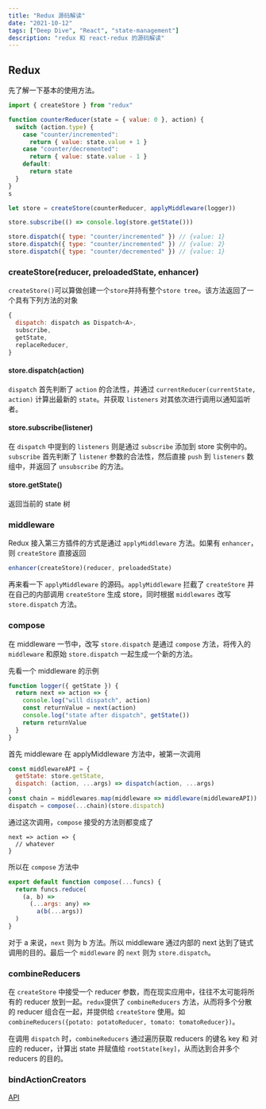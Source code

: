```yaml
---
title: "Redux 源码解读"
date: "2021-10-12"
tags: ["Deep Dive", "React", "state-management"]
description: "redux 和 react-redux 的源码解读"
---
```


## Redux

先了解一下基本的使用方法。

```js
import { createStore } from "redux"

function counterReducer(state = { value: 0 }, action) {
  switch (action.type) {
    case "counter/incremented":
      return { value: state.value + 1 }
    case "counter/decremented":
      return { value: state.value - 1 }
    default:
      return state
  }
}
s

let store = createStore(counterReducer, applyMiddleware(logger))

store.subscribe(() => console.log(store.getState()))

store.dispatch({ type: "counter/incremented" }) // {value: 1}
store.dispatch({ type: "counter/incremented" }) // {value: 2}
store.dispatch({ type: "counter/decremented" }) // {value: 1}
```

### createStore(reducer, preloadedState, enhancer)

`createStore()`可以算做创建一个`store`并持有整个`store tree`。该方法返回了一个具有下列方法的对象

```js
{
  dispatch: dispatch as Dispatch<A>,
  subscribe,
  getState,
  replaceReducer,
}
```

#### store.dispatch(action)

`dispatch` 首先判断了 `action` 的合法性，并通过 `currentReducer(currentState, action)` 计算出最新的 `state`。并获取 `listeners` 对其依次进行调用以通知监听者。

#### store.subscribe(listener)

在 `dispatch` 中提到的 `listeners` 则是通过 `subscribe` 添加到 store 实例中的。`subscribe` 首先判断了 `listener` 参数的合法性，然后直接 `push` 到 `listeners` 数组中，并返回了 `unsubscribe` 的方法。

#### store.getState()

返回当前的 state 树

### middleware

Redux 接入第三方插件的方式是通过 `applyMiddleware` 方法。如果有 `enhancer`，则 `createStore` 直接返回

```js
enhancer(createStore)(reducer, preloadedState)
```

再来看一下 `applyMiddleware` 的源码。`applyMiddleware` 拦截了 `createStore` 并在自己的内部调用 `createStore` 生成 store，同时根据 `middlewares` 改写 `store.dispatch` 方法。

### compose

在 middleware 一节中，改写 `store.dispatch` 是通过 `compose` 方法，将传入的 `middleware` 和原始 `store.dispatch` 一起生成一个新的方法。

先看一个 middleware 的示例

```js
function logger({ getState }) {
  return next => action => {
    console.log("will dispatch", action)
    const returnValue = next(action)
    console.log("state after dispatch", getState())
    return returnValue
  }
}
```

首先 middleware 在 applyMiddleware 方法中，被第一次调用

```js
const middlewareAPI = {
  getState: store.getState,
  dispatch: (action, ...args) => dispatch(action, ...args)
}
const chain = middlewares.map(middleware => middleware(middlewareAPI))
dispatch = compose(...chain)(store.dispatch)
```

通过这次调用，`compose` 接受的方法则都变成了

```
next => action => {
  // whatever
}
```

所以在 `compose` 方法中

```js
export default function compose(...funcs) {
  return funcs.reduce(
    (a, b) =>
      (...args: any) =>
        a(b(...args))
  )
}
```

对于 a 来说，`next` 则为 b 方法。所以 middleware 通过内部的 next 达到了链式调用的目的。最后一个 `middleware` 的 `next` 则为 `store.dispatch`。

### combineReducers

在 `createStore` 中接受一个 reducer 参数，而在现实应用中，往往不太可能将所有的 reducer 放到一起。`redux`提供了 `combineReducers` 方法，从而将多个分散的 reducer 组合在一起，并提供给 `createStore` 使用。如`combineReducers({potato: potatoReducer, tomato: tomatoReducer})`。

在调用 `dispatch` 时，`combineReducers` 通过遍历获取 reducers 的键名 key 和 对应的 reducer，计算出 state 并赋值给 `rootState[key]`，从而达到合并多个 reducers 的目的。

### bindActionCreators

[API](https://redux.js.org/api/bindactioncreators)
